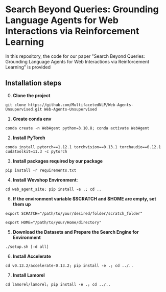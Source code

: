 # Search Beyond Queries: Grounding Language Agents for Web Interactions via Reinforcement Learning

In this repository, the code for our paper "Search Beyond Queries: Grounding Language Agents for Web
Interactions via Reinforcement Learning" is provided

## Installation steps

0. **Clone the project**
```
git clone https://github.com/MultifacetedNLP/Web-Agents-Unsupervised.git Web-Agents-Unsupervised
```
1. **Create conda env**
```
conda create -n WebAgent python=3.10.8; conda activate WebAgent
```
2. **Install PyTorch**
```
conda install pytorch==1.12.1 torchvision==0.13.1 torchaudio==0.12.1 cudatoolkit=11.3 -c pytorch
```
3. **Install packages required by our package**
```
pip install -r requirements.txt
```
4. **Install Wevshop Environment**: 
```
cd web_agent_site; pip install -e .; cd ..
```
6. **If the environment variable $SCRATCH and $HOME are empty, set them up**
```
export SCRATCH="/path/to/your/desired/folder/scratch_folder"
```
```
export HOME="/path/to/your/Home/directory"
```
5. **Download the Datasets and Prepare the Search Engine for Environment**
```
./setup.sh [-d all]
```
6. **Install Accelerate**
```
cd v0.13.2/accelerate-0.13.2; pip install -e .; cd ../..
```
7. **Install Lamorel**
```
cd lamorel/lamorel; pip install -e .; cd ../..
```